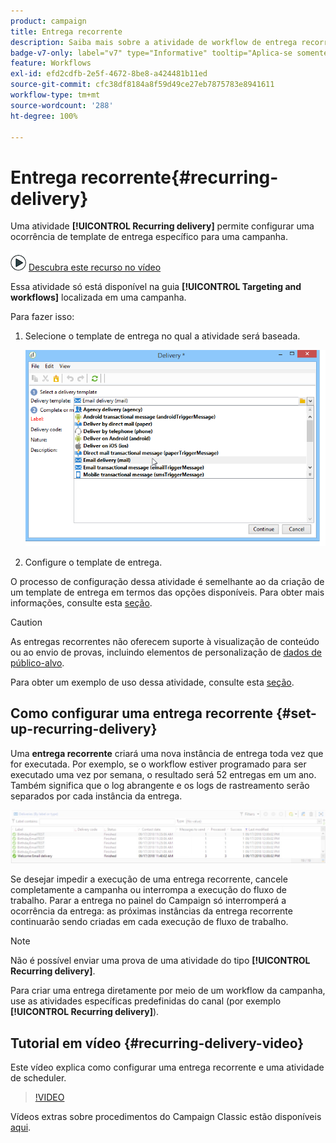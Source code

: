 ```yaml
---
product: campaign
title: Entrega recorrente
description: Saiba mais sobre a atividade de workflow de entrega recorrente
badge-v7-only: label="v7" type="Informative" tooltip="Aplica-se somente ao Campaign Classic v7"
feature: Workflows
exl-id: efd2cdfb-2e5f-4672-8be8-a424481b11ed
source-git-commit: cfc38df8184a8f59d49ce27eb7875783e8941611
workflow-type: tm+mt
source-wordcount: '288'
ht-degree: 100%

---
```


# Entrega recorrente{#recurring-delivery}

Uma atividade **[!UICONTROL Recurring delivery]** permite configurar uma ocorrência de template de entrega específico para uma campanha.

![](assets/do-not-localize/how-to-video.png) [Descubra este recurso no vídeo](#recurring-delivery-video)

Essa atividade só está disponível na guia **[!UICONTROL Targeting and workflows]** localizada em uma campanha.

Para fazer isso:

1. Selecione o template de entrega no qual a atividade será baseada.

   ![](assets/recurring_delivery_001.png)

1. Configure o template de entrega.

O processo de configuração dessa atividade é semelhante ao da criação de um template de entrega em termos das opções disponíveis. Para obter mais informações, consulte esta [seção](../../delivery/using/about-templates.md).

>[!CAUTION]
>
>As entregas recorrentes não oferecem suporte à visualização de conteúdo ou ao envio de provas, incluindo elementos de personalização de [dados de público-alvo](../../workflow/using/data-life-cycle.md#target-data).

Para obter um exemplo de uso dessa atividade, consulte esta [seção](sending-a-birthday-email.md#creating-a-recurring-delivery-in-a-targeting-workflow).

## Como configurar uma entrega recorrente {#set-up-recurring-delivery}

Uma **entrega recorrente** criará uma nova instância de entrega toda vez que for executada. Por exemplo, se o workflow estiver programado para ser executado uma vez por semana, o resultado será 52 entregas em um ano. Também significa que o log abrangente e os logs de rastreamento serão separados por cada instância da entrega.

![Entrega recorrente](assets/delivery_recurring.jpg)

Se desejar impedir a execução de uma entrega recorrente, cancele completamente a campanha ou interrompa a execução do fluxo de trabalho. Parar a entrega no painel do Campaign só interromperá a ocorrência da entrega: as próximas instâncias da entrega recorrente continuarão sendo criadas em cada execução de fluxo de trabalho.

>[!NOTE]
>
>Não é possível enviar uma prova de uma atividade do tipo **[!UICONTROL Recurring delivery]**.
> 
>Para criar uma entrega diretamente por meio de um workflow da campanha, use as atividades específicas predefinidas do canal (por exemplo **[!UICONTROL Recurring delivery]**).

## Tutorial em vídeo {#recurring-delivery-video}

Este vídeo explica como configurar uma entrega recorrente e uma atividade de scheduler.

>[!VIDEO](https://video.tv.adobe.com/v/25040?quality=12)

Vídeos extras sobre procedimentos do Campaign Classic estão disponíveis [aqui](https://experienceleague.adobe.com/docs/campaign-classic-learn/tutorials/overview.html?lang=pt-BR).
